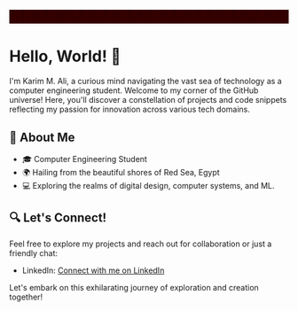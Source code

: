 <p align="center">
  <img src="assets/i-am.gif" alt="Karim M. Ali">
</p>

# Hello, World! 🌟

I'm Karim M. Ali, a curious mind navigating the vast sea of technology as a computer engineering student. 
Welcome to my corner of the GitHub universe! 
Here, you'll discover a constellation of projects and code snippets reflecting my passion for innovation across various tech domains.

## 🚀 About Me

- 🎓 Computer Engineering Student
- 🌍 Hailing from the beautiful shores of Red Sea, Egypt
- 💻 Exploring the realms of digital design, computer systems, and ML.

## 🔍 Let's Connect!

Feel free to explore my projects and reach out for collaboration or just a friendly chat:

- LinkedIn: [Connect with me on LinkedIn](https://www.linkedin.com/in/kmuali)

Let's embark on this exhilarating journey of exploration and creation together!

